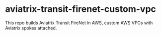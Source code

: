 # aviatrix-transit-firenet-custom-vpc
This repo builds Aviatrix Transit FireNet in AWS, custom AWS VPCs with Aviatrix spokes attached. 
